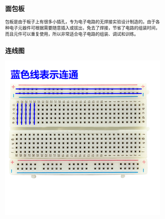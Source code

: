 ## 面包板

包板是由于板子上有很多小插孔，专为电子电路的无焊接实验设计制造的。由于各种电子元器件可根据需要随意插入或拔出，免去了焊接，节省了电路的组装时间，而且元件可以重复使用，所以非常适合电子电路的组装、调试和训练。

## 连线图

![](/assets/mianbaoban.png)



